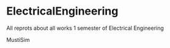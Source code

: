 # ElectricalEngineering

All reprots about all works 1 semester of Electrical Engineering

MustiSim

